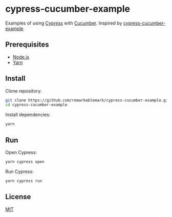 # cypress-cucumber-example

Examples of using [Cypress](https://www.cypress.io/) with [Cucumber](https://cucumber.io/). Inspired by [cypress-cucumber-example](https://github.com/TheBrainFamily/cypress-cucumber-example).

## Prerequisites

- [Node.js](https://nodejs.org/)
- [Yarn](https://classic.yarnpkg.com/)

## Install

Clone repository:

```sh
git clone https://github.com/remarkablemark/cypress-cucumber-example.git
cd cypress-cucumber-example
```

Install dependencies:

```sh
yarn
```

## Run

Open Cypress:

```sh
yarn cypress open
```

Run Cypress:

```sh
yarn cypress run
```

## License

[MIT](LICENSE)
